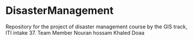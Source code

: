 # DisasterManagement
Repository for the project of disaster management course by the GIS track, ITI intake 37.
Team Member Nouran hossam
Khaled
Doaa 
